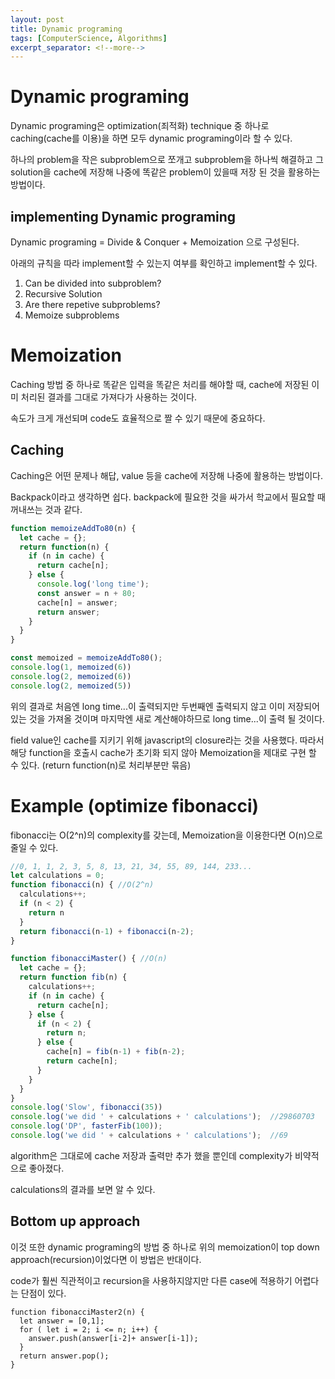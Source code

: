 ```yaml
---
layout: post
title: Dynamic programing
tags: [ComputerScience, Algorithms]
excerpt_separator: <!--more-->
---
```


# Dynamic programing

Dynamic programing은 optimization(죄적화) technique 중 하나로 caching(cache를 이용)을 하면 모두 dynamic programing이라 할 수 있다.

하나의 problem을 작은 subproblem으로 쪼개고 subproblem을 하나씩 해결하고 그 solution을 cache에 저장해 나중에 똑같은 problem이 있을때 저장 된 것을 활용하는 방법이다.

<!--more-->

## implementing Dynamic programing 

Dynamic programing = Divide & Conquer + Memoization 으로 구성된다.

아래의 규칙을 따라 implement할 수 있는지 여부를 확인하고 implement할 수 있다.

1. Can be divided into subproblem?
2. Recursive Solution
3. Are there repetive subproblems?
4. Memoize subproblems

# Memoization

Caching 방법 중 하나로 똑같은 입력을 똑같은 처리를 해야할 때, cache에 저장된 이미 처리된 결과를 그대로 가져다가 사용하는 것이다.

속도가 크게 개선되며 code도 효율적으로 짤 수 있기 때문에 중요하다.

## Caching

Caching은 어떤 문제나 해답, value 등을 cache에 저장해 나중에 활용하는 방법이다.

Backpack이라고 생각하면 쉽다. backpack에 필요한 것을 싸가서 학교에서 필요할 때 꺼내쓰는 것과 같다. 

```javaScript
function memoizeAddTo80(n) { 
  let cache = {};
  return function(n) {
    if (n in cache) {
      return cache[n];
    } else {
      console.log('long time');
      const answer = n + 80;
      cache[n] = answer;
      return answer;
    }
  }
}

const memoized = memoizeAddTo80();
console.log(1, memoized(6))
console.log(2, memoized(6))
console.log(2, memoized(5))

```

위의 결과로 처음엔 long time...이 출력되지만 두번째엔 출력되지 않고 이미 저장되어 있는 것을 가져올 것이며 마지막엔 새로 계산해야하므로 long time...이 출력 될 것이다.

field value인 cache를 지키기 위해 javascript의 closure라는 것을 사용했다. 따라서 해당 function을 호출시 cache가 초기화 되지 않아 Memoization을 제대로 구현 할 수 있다. (return function(n)로 처리부분만 묶음)


# Example (optimize fibonacci)

fibonacci는 O(2^n)의 complexity를 갖는데, Memoization을 이용한다면 O(n)으로 줄일 수 있다.

```javascript
//0, 1, 1, 2, 3, 5, 8, 13, 21, 34, 55, 89, 144, 233...
let calculations = 0;
function fibonacci(n) { //O(2^n)
  calculations++;
  if (n < 2) {
    return n
  }
  return fibonacci(n-1) + fibonacci(n-2);
}

function fibonacciMaster() { //O(n)
  let cache = {};
  return function fib(n) {
    calculations++;
    if (n in cache) {
      return cache[n];
    } else {
      if (n < 2) {
        return n;
      } else {
        cache[n] = fib(n-1) + fib(n-2);
        return cache[n];
      }
    }
  }
}
console.log('Slow', fibonacci(35))
console.log('we did ' + calculations + ' calculations');  //29860703
console.log('DP', fasterFib(100));
console.log('we did ' + calculations + ' calculations');  //69
```

algorithm은 그대로에 cache 저장과 출력만 추가 했을 뿐인데 complexity가 비약적으로 좋아졌다.

calculations의 결과를 보면 알 수 있다.

## Bottom up approach

이것 또한 dynamic programing의 방법 중 하나로 위의 memoization이 top down approach(recursion)이었다면 이 방법은 반대이다.

code가 훨씬 직관적이고 recursion을 사용하지않지만 다른 case에 적용하기 어렵다는 단점이 있다.

```javascipt
function fibonacciMaster2(n) {
  let answer = [0,1];
  for ( let i = 2; i <= n; i++) {
    answer.push(answer[i-2]+ answer[i-1]);
  }
  return answer.pop();
}
```
